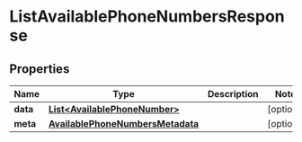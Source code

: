 # ListAvailablePhoneNumbersResponse

## Properties
Name | Type | Description | Notes
------------ | ------------- | ------------- | -------------
**data** | [**List&lt;AvailablePhoneNumber&gt;**](AvailablePhoneNumber.md) |  |  [optional]
**meta** | [**AvailablePhoneNumbersMetadata**](AvailablePhoneNumbersMetadata.md) |  |  [optional]
